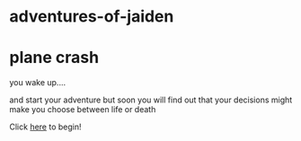 # adventures-of-jaiden

# plane crash

you wake up.... 

and start your adventure but soon you will find out that your decisions might make you choose between life or death





        

Click [here](waking-up/airport-drive/flightontime.md) to begin!



